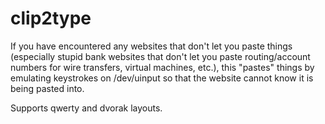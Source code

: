 # clip2type

If you have encountered any websites that don't let you paste things (especially stupid bank websites that don't let you paste routing/account numbers for wire transfers, virtual machines, etc.), this "pastes" things by emulating keystrokes on /dev/uinput so that the website cannot know it is being pasted into.

Supports qwerty and dvorak layouts.
